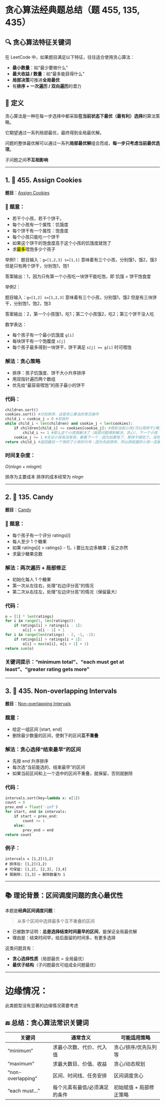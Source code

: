 # 贪心算法经典题总结（题 455, 135, 435）
## 🔍 贪心算法特征关键词


在 LeetCode 中，如果题目满足以下特征，往往适合使用贪心算法：

- **最小数量**：如“最少要做什么”
- **最大收益 / 数量**：如“最多能获得什么”
- **局部决策**可推进**全局最优**
- 有**排序 + 一次遍历 / 双向遍历**的潜力

## 🧠 定义

贪心算法是一种在每一步选择中都采取**在当前状态下最优（最有利）选择**的算法策略。

它期望通过一系列局部最优，最终得到全局最优解。

问题的整体最优解可以通过一系列**局部最优解**组合而成，**每一步只考虑当前最优选项**。

子问题之间**不互相影响**


---

## 1. 🍪 455. Assign Cookies

**题目**：[Assign Cookies](https://leetcode.com/problems/assign-cookies/)

### 🧾 题意：

- 若干个小孩，若干个饼干。
- 每个小孩有一个属性：饥饿度
- 每个饼干有一个属性：饱食度
- 每个小孩只能吃一个饼干
- 如果这个饼干的饱食度高于这个小孩的饥饿度就饱了
- 求<mark>最多</mark>喂饱多少个孩子  

举例1：
题目输入：`g=[1,2,3] s=[1,1]`
意味着有三个小孩，分别饿1，饿2，饿3
但是只有两个饼干，分别饱1，饱1

答案输出：1，因为只有第一个小孩吃一块饼干能吃饱，即 饥饿 = 饼干饱食度

举例2：

题目输入：`g=[1,2] s=[1,2,3]`
意味着有三个小孩，分别饿1，饿2
但是有三块饼干，分别饱1，饱2，饱3

答案输出：2，第一个小孩饿1，吃1；第二个小孩饿2，吃2；第三个饼干没人吃

数学表达：
- 每个孩子有一个最小饥饿度 `g[i]`
- 每块饼干有一个饱腹度 `s[j]`
- 每个孩子最多得到一块饼干，饼干满足 `s[j] >= g[i]` 时可喂饱

### 解法：贪心策略

- 排序：孩子饥饿度、饼干大小升序排序
- 用双指针遍历两个数组
- 优先给“最容易喂饱”的孩子最小的饼干  
### 代码：

```python
children.sort()
cookies.sort() #分别排序，这是贪心算法的常见操作
child_i = cookie_j = 0 #双指针
while child_i < len(children) and cookie_j < len(cookies):
    if children[child_i] <= cookies[cookie_j]: #假如当前小孩i可以用饼干j喂饱
        child_i += 1 #那么这个小孩就解决了（局部问题得到解决，贪心），下一个小孩
    cookie_j += 1 #无论小孩有没有饱，都看下一个：因为如果饱了，那饼干就吃了。没吃饱那这个饼干也不用管了，题目不要求你关心饼干的命运
return child_i #返回最后一个饱的了小孩的代号；因为先前排序，所以排前面的小孩一定最容易喂饱，并且如果小孩不吃饱，child_i是不会增长的。因此这个代号就是喂饱的小孩数。
```

### 时间复杂度：

$O(n log n + m log m)$

排序为主要成本
排序的成本经常为 $n log n$

---
## 2. 🍬 135. Candy

**题目**：[Candy](https://leetcode.com/problems/candy/)  

### 🧾 题意：

- 每个孩子有一个评分 ratings[i]
- 每人至少 1 个糖果
- 如果 ratings[i] > ratings[i - 1]，i 要比左边多糖果；反之亦然
- 求最少糖果总数  

###  解法：两次遍历 + 局部修正

- 初始化每人 1 个糖果
- 第一次从左往右，处理“右边评分高”的情况    
- 第二次从右往左，处理“左边评分高”的情况（保留最大）

### 代码：

```python
o = [1] * len(ratings)
for i in range(1, len(ratings)):
    if ratings[i] > ratings[i - 1]:
        o[i] = o[i - 1] + 1
for i in range(len(ratings) - 2, -1, -1):
    if ratings[i] > ratings[i + 1]:
        o[i] = max(o[i], o[i + 1] + 1)
return sum(o)
```

### 关键词提示：“minimum total”、“each must get at least”、“greater rating gets more”

---

## 3. 📆 435. Non-overlapping Intervals

**题目**：[Non-overlapping Intervals](https://leetcode.com/problems/non-overlapping-intervals/)
### 题意：

- 给定一组区间 [start, end]
- 删除最少数量的区间，使剩下的区间**互不重叠**
### 解法：贪心选择“结束最早”的区间

- 先按 end 升序排序
- 每次选“当前能选的、结束最早”的区间
- 如果当前区间和上一个选中的区间不重叠，就保留，否则就删除
### 代码：

```python
intervals.sort(key=lambda x: x[1])
count = 0
prev_end = float('-inf')
for start, end in intervals:
    if start < prev_end:
        count += 1
    else:
        prev_end = end
return count
```
### 例子：

```
intervals = [1,2](1,2)
# 排序后: [1,2](1,2)
# 可保留: [1,2], [2,3], [3,4]
# 需删除: [1,3] → 删除数量为 1
```

---
## 📚 理论背景：区间调度问题的贪心最优性

本题是**经典区间调度问题**：

> 从多个区间中选择最多个互不重叠的区间
  
- 已被数学证明：**总是选择结束时间最早的区间**，能保证全局最优解
- 理由是：结束时间早，给后面留的时间多，有更多选择

这类问题具有：
- **贪心选择性质**（局部最优 = 全局最优）
- **最优子结构**（子问题最优可组成全问题最优）

---
# 边缘情况：
此类题型没有显著的边缘情况需要考虑

## 🔚 总结：贪心算法常识关键词

|**关键词**|**通常含义**|**可能适用策略**|
|---|---|---|
|“minimum”|求最小次数、代价、代入值|贪心/排序/优先队列等|
|“maximum”|求最大数目、价值、收益|贪心/动态规划|
|“non-overlapping”|区间、时间线、任务安排|区间调度贪心|
|“each must…”|每个元素有最低/必须满足的条件|初始赋值 + 局部修正策略|

